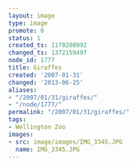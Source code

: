 ```yaml
---
layout: image
type: image
promote: 0
status: 1
created_ts: 1170208992
changed_ts: 1372159497
node_id: 1777
title: Giraffes
created: '2007-01-31'
changed: '2013-06-25'
aliases:
- "/2007/01/31/giraffes/"
- "/node/1777/"
permalink: "/2007/01/31/giraffes/"
tags:
- Wellington Zoo
images:
- src: image/images/IMG_3345.JPG
  name: IMG_3345.JPG
---
```


